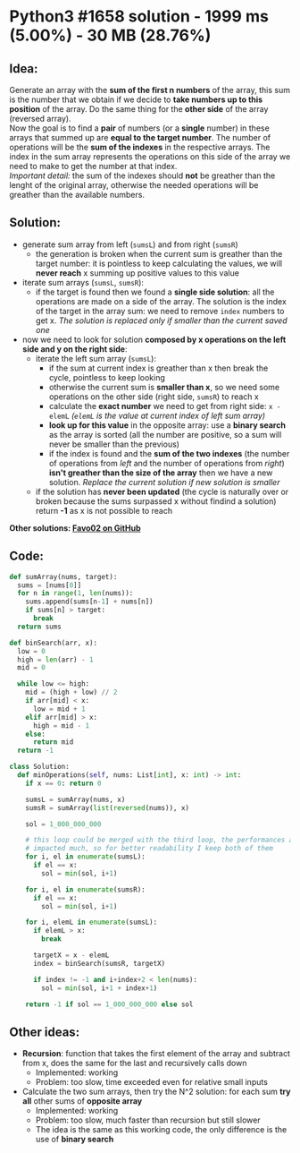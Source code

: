 # Python3 #1658 solution - 1999 ms (5.00%) - 30 MB (28.76%)

## Idea:

Generate an array with the **sum of the first n numbers** of the array, this sum is the number that we obtain if we decide to **take numbers up to this position** of the array. Do the same thing for the **other side** of the array (reversed array).\
Now the goal is to find a **pair** of numbers (or a **single** number) in these arrays that summed up are **equal to the target number**. The number of operations will be the **sum of the indexes** in the respective arrays. The index in the sum array represents the operations on this side of the array we need to make to get the number at that index.\
_Important detail:_ the sum of the indexes should **not** be greather than the lenght of the original array, otherwise the needed operations will be greather than the available numbers.

## Solution:

- generate sum array from left (`sumsL`) and from right (`sumsR`)
  - the generation is broken when the current sum is greather than the target number: it is pointless to keep calculating the values, we will **never reach** x summing up positive values to this value
- iterate sum arrays (`sumsL`, `sumsR`):
  - if the target is found then we found a **single side solution**: all the operations are made on a side of the array. The solution is the index of the target in the array sum: we need to remove `index` numbers to get x. _The solution is replaced only if smaller than the current saved one_
- now we need to look for solution **composed by x operations on the left side and y on the right side**:
  - iterate the left sum array (`sumsL`):
    - if the sum at current index is greather than x then break the cycle, pointless to keep looking
    - otherwise the current sum is **smaller than x**, so we need some operations on the other side (right side, `sumsR`) to reach x
    - calculate the **exact number** we need to get from right side: `x - elemL` _(`elemL` is the value at current index of left sum array)_
    - **look up for this value** in the opposite array: use a **binary search** as the array is sorted (all the number are positive, so a sum will never be smaller than the previous)
    - if the index is found and the **sum of the two indexes** (the number of operations from _left_ and the number of operations from _right_) **isn't greather than the size of the array** then we have a new solution. _Replace the current solution if new solution is smaller_
  - if the solution has **never been updated** (the cycle is naturally over or broken because the sums surpassed x without findind a solution) return **-1** as x is not possible to reach

**Other solutions: [Favo02 on GitHub](https://github.com/Favo02/leetcode)**

## Code:
```python
def sumArray(nums, target):
  sums = [nums[0]]
  for n in range(1, len(nums)):
    sums.append(sums[n-1] + nums[n])
    if sums[n] > target:
      break
  return sums

def binSearch(arr, x):
  low = 0
  high = len(arr) - 1
  mid = 0

  while low <= high:
    mid = (high + low) // 2
    if arr[mid] < x:
      low = mid + 1
    elif arr[mid] > x:
      high = mid - 1
    else:
      return mid
  return -1

class Solution:
  def minOperations(self, nums: List[int], x: int) -> int:
    if x == 0: return 0

    sumsL = sumArray(nums, x)
    sumsR = sumArray(list(reversed(nums)), x)

    sol = 1_000_000_000

    # this loop could be merged with the third loop, the performances arent
    # impacted much, so for better readability I keep both of them
    for i, el in enumerate(sumsL):
      if el == x:
        sol = min(sol, i+1)

    for i, el in enumerate(sumsR):
      if el == x:
        sol = min(sol, i+1)

    for i, elemL in enumerate(sumsL):
      if elemL > x:
        break

      targetX = x - elemL
      index = binSearch(sumsR, targetX)

      if index != -1 and i+index+2 < len(nums):
        sol = min(sol, i+1 + index+1)

    return -1 if sol == 1_000_000_000 else sol
```

## Other ideas:

- **Recursion**: function that takes the first element of the array and subtract from x, does the same for the last and recursively calls down
  - Implemented: working
  - Problem: too slow, time exceeded even for relative small inputs
- Calculate the two sum arrays, then try the N^2 solution: for each sum **try all** other sums of **opposite array**
  - Implemented: working
  - Problem: too slow, much faster than recursion but still slower
  - The idea is the same as this working code, the only difference is the use of **binary search**
